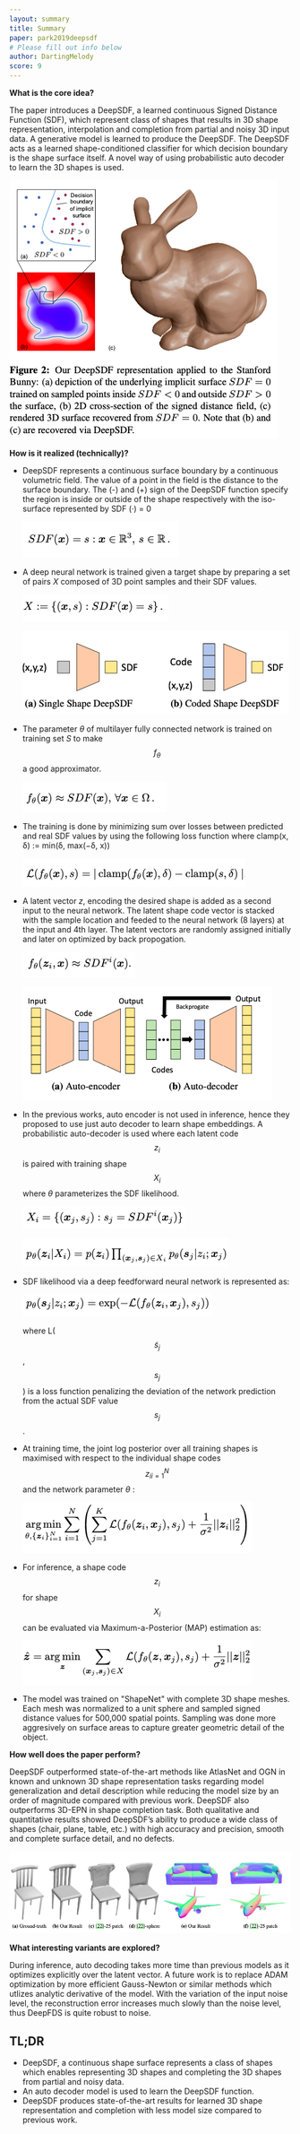 ```yaml
---
layout: summary
title: Summary
paper: park2019deepsdf
# Please fill out info below
author: DartingMelody
score: 9
---
```


**What is the core idea?**

The paper introduces a DeepSDF, a learned continuous Signed Distance Function (SDF), which represent class of shapes that results in 3D shape representation, interpolation and completion from partial and noisy 3D input data. A generative model is learned to produce the DeepSDF. The DeepSDF acts as a learned shape-conditioned classifier for which decision boundary is the shape surface itself. A novel way of using probabilistic auto decoder to learn the 3D shapes is used.

![DeepSDF representation](./park2019deepsdf_2a.png)

**How is it realized (technically)?**

* DeepSDF represents a continuous surface boundary by a continuous volumetric field. The value of a point in the field is the distance to the surface boundary. The (-) and (+) sign of the DeepSDF function specify the region is inside or outside of the shape respectively with the iso-surface represented by SDF (·) = 0 

  ![Equation 1](./park2019deepsdf_2eq1.png)

* A deep neural network is trained given a target shape by preparing a set of pairs _X_ composed of 3D point samples and their SDF values. 

  ![Equation 2](./park2019deepsdf_2eq2.png)

  ![DeepSDF singleShape](./park2019deepsdf_2b.png)

* The parameter _θ_ of multilayer fully connected network is trained on training set _S_ to make $$f_{θ}$$ a good approximator. 

  ![Equation 3](./park2019deepsdf_2eq3.png)

* The training is done by minimizing sum over losses between predicted and real SDF values by using the following loss function where clamp(x, δ) := min(δ, max(−δ, x))

  ![Equation 4](./park2019deepsdf_2eq4.png)

* A latent vector _z_, encoding the desired shape is added as a second input to the neural network. The latent shape code vector is stacked with the sample location and feeded to the neural network (8 layers) at the input and 4th layer. The latent vectors are randomly assigned initially and later on optimized by back propogation.

  ![Equation 5](./park2019deepsdf_2eq5.png)

  ![Auto decoder](./park2019deepsdf_2c.png)

* In the previous works, auto encoder is not used in inference, hence they proposed to use just auto decoder to learn shape embeddings. A probabilistic auto-decoder is used where each latent code $$z_{i}$$ is paired with training shape $$X_{i}$$ where _θ_ parameterizes the SDF likelihood. 

  ![Equation 6](./park2019deepsdf_2eq6.png)

  ![Equation 7](./park2019deepsdf_2eq7.png)

* SDF likelihood via a deep feedforward neural network is represented as:

  ![Equation 8](./park2019deepsdf_2eq8.png)
  
  where L( $$\tilde{s}_{j}$$ , $$s_{j}$$ ) is a loss function penalizing the deviation of the network prediction from the actual SDF value $$s_{j}$$ .

* At training time, the joint log posterior over all training shapes is maximised with respect to the individual shape codes $${z_{i}}_{i=1}^{N}$$ and the network parameter _θ_ :

  ![Equation 9](./park2019deepsdf_2eq9.png)

* For inference, a shape code $$z_{i}$$ for shape$$X_{i}$$ can be evaluated via Maximum-a-Posterior (MAP) estimation as:

  ![Equation 10](./park2019deepsdf_2eq10.png)

* The model was trained on "ShapeNet" with complete 3D shape meshes. Each mesh was normalized to a unit sphere and sampled signed distance values for 500,000 spatial points. Sampling was done more aggresively on surface areas to capture greater geometric detail of the object.

**How well does the paper perform?**

DeepSDF outperformed state-of-the-art methods like AtlasNet and OGN in known and unknown 3D shape representation tasks regarding model generalization and detail description while reducing the model size by an order of magnitude compared with previous work. DeepSDF also outperforms 3D-EPN in shape completion task. Both qualitative and quantitative results showed DeepSDF’s ability to produce a wide class of shapes (chair, plane, table, etc.) with high accuracy and precision, smooth and complete surface detail, and no defects.

![DeepSDF representation](./park2019deepsdf_2d.png)

**What interesting variants are explored?**

During inference, auto decoding takes more time than previous models as it optimizes explicitly over the latent vector. A future work is to replace ADAM optimization by more efficient Gauss-Newton or similar methods which utlizes analytic derivative of the model. With the variation of the input noise level, the reconstruction error increases much slowly than the noise level, thus DeepFDS is quite robust to noise. 

## TL;DR
* DeepSDF, a continuous shape surface represents a class of shapes which enables representing 3D shapes and completing the 3D shapes from partial and noisy data. 
* An auto decoder model is used to learn the DeepSDF function. 
* DeepSDF produces state-of-the-art results for learned 3D shape representation and completion with less model size compared to previous work. 
